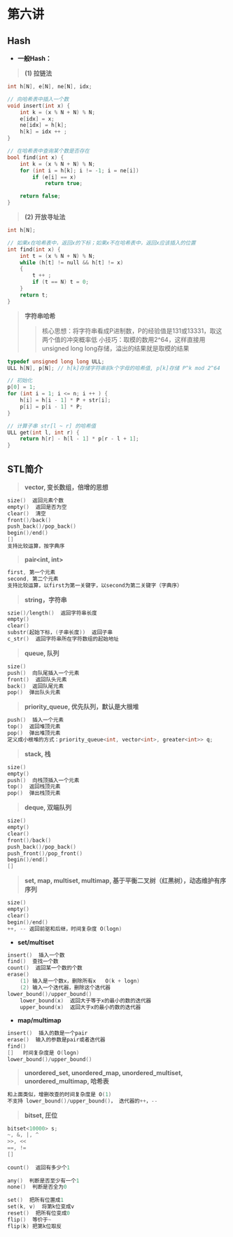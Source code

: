 # 第六讲

## Hash

- **一般Hash：**

> **(1) 拉链法**

```c++
int h[N], e[N], ne[N], idx;

// 向哈希表中插入一个数
void insert(int x) {
    int k = (x % N + N) % N;
    e[idx] = x;
    ne[idx] = h[k];
    h[k] = idx ++ ;
}

// 在哈希表中查询某个数是否存在
bool find(int x) {
    int k = (x % N + N) % N;
    for (int i = h[k]; i != -1; i = ne[i])
        if (e[i] == x)
            return true;

    return false;
}
```

> **(2) 开放寻址法**

```c++
int h[N];

// 如果x在哈希表中，返回x的下标；如果x不在哈希表中，返回x应该插入的位置
int find(int x) {
    int t = (x % N + N) % N;
    while (h[t] != null && h[t] != x)
    {
        t ++ ;
        if (t == N) t = 0;
    }
    return t;
}
```

> **字符串哈希**
>
> > 核心思想：将字符串看成P进制数，P的经验值是131或13331，取这两个值的冲突概率低
> > 小技巧：取模的数用2^64，这样直接用unsigned long long存储，溢出的结果就是取模的结果

```c++
typedef unsigned long long ULL;
ULL h[N], p[N]; // h[k]存储字符串前k个字母的哈希值, p[k]存储 P^k mod 2^64

// 初始化
p[0] = 1;
for (int i = 1; i <= n; i ++ ) {
    h[i] = h[i - 1] * P + str[i];
    p[i] = p[i - 1] * P;
}

// 计算子串 str[l ~ r] 的哈希值
ULL get(int l, int r) {
    return h[r] - h[l - 1] * p[r - l + 1];
}
```

## STL简介

> **vector, 变长数组，倍增的思想**

```c++
size()  返回元素个数
empty()  返回是否为空
clear()  清空
front()/back()
push_back()/pop_back()
begin()/end()
[]
支持比较运算，按字典序
```


> **pair<int, int>**

```c++
first, 第一个元素
second, 第二个元素
支持比较运算，以first为第一关键字，以second为第二关键字（字典序）
```

> **string，字符串**

```c++
szie()/length()  返回字符串长度
empty()
clear()
substr(起始下标，(子串长度))  返回子串
c_str()  返回字符串所在字符数组的起始地址
```

> **queue, 队列**

```c++
size()
push()  向队尾插入一个元素
front()  返回队头元素
back()  返回队尾元素
pop()  弹出队头元素
```

> **priority_queue, 优先队列，默认是大根堆**

```c++
push()  插入一个元素
top()  返回堆顶元素
pop()  弹出堆顶元素
定义成小根堆的方式：priority_queue<int, vector<int>, greater<int>> q;
```

> **stack, 栈**

```c++
size()
empty()
push()  向栈顶插入一个元素
top()  返回栈顶元素
pop()  弹出栈顶元素
```

> **deque, 双端队列**

```c++
size()
empty()
clear()
front()/back()
push_back()/pop_back()
push_front()/pop_front()
begin()/end()
[]
```

> **set, map, multiset, multimap, 基于平衡二叉树（红黑树），动态维护有序序列**

```c++
size()
empty()
clear()
begin()/end()
++, -- 返回前驱和后继，时间复杂度 O(logn)
```

- **set/multiset**

```c++
insert()  插入一个数
find()  查找一个数
count()  返回某一个数的个数
erase()
	(1) 输入是一个数x，删除所有x   O(k + logn)
	(2) 输入一个迭代器，删除这个迭代器
lower_bound()/upper_bound()
	lower_bound(x)  返回大于等于x的最小的数的迭代器
	upper_bound(x)  返回大于x的最小的数的迭代器
```

- **map/multimap**

```c++
insert()  插入的数是一个pair
erase()  输入的参数是pair或者迭代器
find()
[]   时间复杂度是 O(logn)
lower_bound()/upper_bound()
```

> **unordered_set, unordered_map, unordered_multiset, unordered_multimap, 哈希表**

```c++
和上面类似，增删改查的时间复杂度是 O(1)
不支持 lower_bound()/upper_bound()， 迭代器的++，--
```

> **bitset, 圧位**

```c++
bitset<10000> s;
~, &, |, ^
>>, <<
==, !=
[]
		
count()  返回有多少个1
		
any()  判断是否至少有一个1
none()  判断是否全为0
		
set()  把所有位置成1
set(k, v)  将第k位变成v
reset()  把所有位变成0
flip()  等价于~
flip(k) 把第k位取反
```

